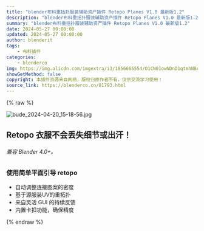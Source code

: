 ```yaml
---
title: "blender布料重括扑服装辅助资产插件 Retopo Planes V1.0 最新版1.2"
description: "blender布料重括扑服装辅助资产插件 Retopo Planes V1.0 最新版1.2"
summary: "blender布料重括扑服装辅助资产插件 Retopo Planes V1.0 最新版1.2"
date: 2024-05-27 00:00:00
updated: 2024-05-27 00:00:00
author: blenderit
tags: 
    - 布料插件
categories:
    - blenderco
img: https://img.alicdn.com/imgextra/i3/1856665554/O1CN01owNDnD1qtmhN8ez15_!!1856665554.jpg
showGetMethod: false
copyright: 本插件资源来自网络，版权归原作者所有，仅供交流学习使用！
source_link: https://blenderco.cn/81793.html
---
```


{% raw %}
<p><img src="https://img.alicdn.com/imgextra/i3/1856665554/O1CN01owNDnD1qtmhN8ez15_!!1856665554.jpg" alt="bude_2024-04-20_15-18-56.jpg"></p><h2>Retopo 衣服不会丢失细节或出汗！</h2><h6>兼容 Blender 4.0+。</h6><h3>使用简单平面引导 retopo</h3><ul>
<li>自动调整连接图案的密度</li>
<li>基于源服装UV的重拓扑</li>
<li>来自灵活 GUI 的持续反馈</li>
<li>内置卡扣功能，确保精度</li>
</ul>
<div style="display: none">blenderco</div>
{% endraw %}
